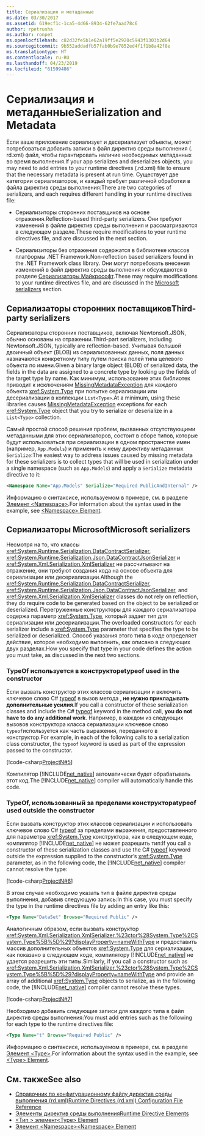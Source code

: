 ```yaml
---
title: Сериализация и метаданные
ms.date: 03/30/2017
ms.assetid: 619ecf1c-1ca5-4d66-8934-62fe7aad78c6
author: rpetrusha
ms.author: ronpet
ms.openlocfilehash: c82d32fe5b1e62a19ff5e2920c5943f1303b2d64
ms.sourcegitcommit: 9b552addadfb57fab0b9e7852ed4f1f1b8a42f8e
ms.translationtype: HT
ms.contentlocale: ru-RU
ms.lasthandoff: 04/23/2019
ms.locfileid: "61599486"
---
```

# <a name="serialization-and-metadata"></a><span data-ttu-id="a0d99-102">Сериализация и метаданные</span><span class="sxs-lookup"><span data-stu-id="a0d99-102">Serialization and Metadata</span></span>
<span data-ttu-id="a0d99-103">Если ваше приложение сериализует и десериализует объекты, может потребоваться добавить записи в файл директив среды выполнения (. rd.xml) файл, чтобы гарантировать наличие необходимых метаданных во время выполнения.</span><span class="sxs-lookup"><span data-stu-id="a0d99-103">If your app serializes and deserializes objects, you may need to add entries to your runtime directives (.rd.xml) file to ensure that the necessary metadata is present at run time.</span></span> <span data-ttu-id="a0d99-104">Существует две категории сериализаторов, и каждый требует различной обработки в файла директив среды выполнения:</span><span class="sxs-lookup"><span data-stu-id="a0d99-104">There are two categories of serializers, and each requires different handling in your runtime directives file:</span></span>  
  
- <span data-ttu-id="a0d99-105">Сериализиторы сторонних поставщиков на основе отражения.</span><span class="sxs-lookup"><span data-stu-id="a0d99-105">Reflection-based third-party serializers.</span></span> <span data-ttu-id="a0d99-106">Они требуют изменений в файле директив среды выполнения и рассматриваются в следующем разделе.</span><span class="sxs-lookup"><span data-stu-id="a0d99-106">These require modifications to your runtime directives file, and are discussed in the next section.</span></span>  
  
- <span data-ttu-id="a0d99-107">Сериализиторы без отражения содержатся в библиотеке классов платформы .NET Framework.</span><span class="sxs-lookup"><span data-stu-id="a0d99-107">Non-reflection based serializers found in the .NET Framework class library.</span></span> <span data-ttu-id="a0d99-108">Они могут потребовать внесения изменений в файл директив среды выполнения и обсуждаются в разделе [Сериализаторы Майкрософт](#Microsoft).</span><span class="sxs-lookup"><span data-stu-id="a0d99-108">These may require modifications to your runtime directives file, and are discussed in the [Microsoft serializers](#Microsoft) section.</span></span>  
  
<a name="ThirdParty"></a>   
## <a name="third-party-serializers"></a><span data-ttu-id="a0d99-109">Сериализаторы сторонних поставщиков</span><span class="sxs-lookup"><span data-stu-id="a0d99-109">Third-party serializers</span></span>  
 <span data-ttu-id="a0d99-110">Сериализаторы сторонних поставщиков, включая Newtonsoft.JSON, обычно основаны на отражении.</span><span class="sxs-lookup"><span data-stu-id="a0d99-110">Third-part serializers, including Newtonsoft.JSON, typically are reflection-based.</span></span> <span data-ttu-id="a0d99-111">Учитывая большой двоичный объект (BLOB) из сериализованных данных, поля данных назначаются конкретному типу путем поиска полей типа целевого объекта по имени.</span><span class="sxs-lookup"><span data-stu-id="a0d99-111">Given a binary large object (BLOB) of serialized data, the fields in the data are assigned to a concrete type by looking up the fields of the target type by name.</span></span> <span data-ttu-id="a0d99-112">Как минимум, использование этих библиотек приводит к исключениям [MissingMetadataException](../../../docs/framework/net-native/missingmetadataexception-class-net-native.md) для каждого объекта <xref:System.Type> при попытке сериализации или десериализации в коллекции `List<Type>`.</span><span class="sxs-lookup"><span data-stu-id="a0d99-112">At a minimum, using these libraries causes [MissingMetadataException](../../../docs/framework/net-native/missingmetadataexception-class-net-native.md) exceptions for each <xref:System.Type> object that you try to serialize or deserialize in a `List<Type>` collection.</span></span>  
  
 <span data-ttu-id="a0d99-113">Самый простой способ решения проблем, вызванных отсутствующими метаданными для этих сериализаторов, состоит в сборе типов, которые будут использоваться при сериализации в одном пространстве имен (например, `App.Models`) и применить к нему директиву метаданных `Serialize`:</span><span class="sxs-lookup"><span data-stu-id="a0d99-113">The easiest way to address issues caused by missing metadata for these serializers is to collect types that will be used in serialization under a single namespace (such as `App.Models`) and apply a `Serialize` metadata directive to it:</span></span>  
  
```xml  
<Namespace Name="App.Models" Serialize="Required PublicAndInternal" />  
```  
  
 <span data-ttu-id="a0d99-114">Информацию о синтаксисе, используемом в примере, см. в разделе [Элемент \<Namespace>](../../../docs/framework/net-native/namespace-element-net-native.md).</span><span class="sxs-lookup"><span data-stu-id="a0d99-114">For information about the syntax used in the example, see [\<Namespace> Element](../../../docs/framework/net-native/namespace-element-net-native.md).</span></span>  
  
<a name="Microsoft"></a>   
## <a name="microsoft-serializers"></a><span data-ttu-id="a0d99-115">Сериализаторы Microsoft</span><span class="sxs-lookup"><span data-stu-id="a0d99-115">Microsoft serializers</span></span>  
 <span data-ttu-id="a0d99-116">Несмотря на то, что классы <xref:System.Runtime.Serialization.DataContractSerializer>, <xref:System.Runtime.Serialization.Json.DataContractJsonSerializer> и <xref:System.Xml.Serialization.XmlSerializer> не рассчитывают на отражение, они требуют создания кода на основе объекта для сериализации или десериализации.</span><span class="sxs-lookup"><span data-stu-id="a0d99-116">Although the <xref:System.Runtime.Serialization.DataContractSerializer>, <xref:System.Runtime.Serialization.Json.DataContractJsonSerializer>, and <xref:System.Xml.Serialization.XmlSerializer> classes do not rely on reflection, they do require code to be generated based on the object to be serialized or deserialized.</span></span> <span data-ttu-id="a0d99-117">Перегруженные конструкторы для каждого сериализатора содержа параметр <xref:System.Type>, который задает тип для сериализации или десериализации.</span><span class="sxs-lookup"><span data-stu-id="a0d99-117">The overloaded constructors for each serializer include a <xref:System.Type> parameter that specifies the type to be serialized or deserialized.</span></span> <span data-ttu-id="a0d99-118">Способ указания этого типа в коде определяет действие, которое необходимо выполнить, как описано в следующих двух разделах.</span><span class="sxs-lookup"><span data-stu-id="a0d99-118">How you specify that type in your code defines the action you must take, as discussed in the next two sections.</span></span>  
  
### <a name="typeof-used-in-the-constructor"></a><span data-ttu-id="a0d99-119">TypeOf используется в конструкторе</span><span class="sxs-lookup"><span data-stu-id="a0d99-119">typeof used in the constructor</span></span>  
 <span data-ttu-id="a0d99-120">Если вызвать конструктор этих классов сериализации и включить ключевое слово C# [typeof](~/docs/csharp/language-reference/keywords/typeof.md) в вызов метода **, не нужно прикладывать дополнительные усилия**.</span><span class="sxs-lookup"><span data-stu-id="a0d99-120">If you call a constructor of these serialization classes and include the C# [typeof](~/docs/csharp/language-reference/keywords/typeof.md) keyword in the method call, **you do not have to do any additional work**.</span></span> <span data-ttu-id="a0d99-121">Например, в каждом из следующих вызовов конструктора класса сериализации ключевое слово `typeof`используется как часть выражения, переданного в конструктор.</span><span class="sxs-lookup"><span data-stu-id="a0d99-121">For example, in each of the following calls to a serialization class constructor, the `typeof` keyword is used as part of the expression passed to the constructor.</span></span>  
  
 [!code-csharp[ProjectN#5](../../../samples/snippets/csharp/VS_Snippets_CLR/projectn/cs/serialize1.cs#5)]  
  
 <span data-ttu-id="a0d99-122">Компилятор [!INCLUDE[net_native](../../../includes/net-native-md.md)] автоматически будет обрабатывать этот код.</span><span class="sxs-lookup"><span data-stu-id="a0d99-122">The [!INCLUDE[net_native](../../../includes/net-native-md.md)] compiler will automatically handle this code.</span></span>  
  
### <a name="typeof-used-outside-the-constructor"></a><span data-ttu-id="a0d99-123">TypeOf, использованный за пределами конструктора</span><span class="sxs-lookup"><span data-stu-id="a0d99-123">typeof used outside the constructor</span></span>  
 <span data-ttu-id="a0d99-124">Если вызвать конструктор этих классов сериализации и использовать ключевое слово C# [typeof](~/docs/csharp/language-reference/keywords/typeof.md) за пределами выражения, предоставленного для параметра <xref:System.Type> конструктора, как в следующем коде, компилятор [!INCLUDE[net_native](../../../includes/net-native-md.md)] не может разрешить тип:</span><span class="sxs-lookup"><span data-stu-id="a0d99-124">If you call a constructor of these serialization classes and use the C# [typeof](~/docs/csharp/language-reference/keywords/typeof.md) keyword outside the expression supplied to the constructor’s <xref:System.Type> parameter, as in the following code, the [!INCLUDE[net_native](../../../includes/net-native-md.md)] compiler cannot resolve the type:</span></span>  
  
 [!code-csharp[ProjectN#6](../../../samples/snippets/csharp/VS_Snippets_CLR/projectn/cs/serialize1.cs#6)]  
  
 <span data-ttu-id="a0d99-125">В этом случае необходимо указать тип в файле директив среды выполнения, добавив следующую запись:</span><span class="sxs-lookup"><span data-stu-id="a0d99-125">In this case, you must specify the type in the runtime directives file by adding an entry like this:</span></span>  
  
```xml  
<Type Name="DataSet" Browse="Required Public" />  
```  
  
 <span data-ttu-id="a0d99-126">Аналогичным образом, если вызвать конструктор <xref:System.Xml.Serialization.XmlSerializer.%23ctor%28System.Type%2CSystem.Type%5B%5D%29?displayProperty=nameWithType> и предоставить массив дополнительных объектов <xref:System.Type> для сериализации, как показано в следующем коде, компилятору [!INCLUDE[net_native](../../../includes/net-native-md.md)] не удается разрешить эти типы.</span><span class="sxs-lookup"><span data-stu-id="a0d99-126">Similarly, if you call a constructor such as <xref:System.Xml.Serialization.XmlSerializer.%23ctor%28System.Type%2CSystem.Type%5B%5D%29?displayProperty=nameWithType> and provide an array of additional <xref:System.Type> objects to serialize, as in the following code, the [!INCLUDE[net_native](../../../includes/net-native-md.md)] compiler cannot resolve these types.</span></span>  
  
 [!code-csharp[ProjectN#7](../../../samples/snippets/csharp/VS_Snippets_CLR/projectn/cs/serialize1.cs#7)]  
  
 <span data-ttu-id="a0d99-127">Необходимо добавить следующие записи для каждого типа в файл директив среды выполнения:</span><span class="sxs-lookup"><span data-stu-id="a0d99-127">You must add entries such as the following for each type to the runtime directives file:</span></span>  
  
```xml  
<Type Name="t" Browse="Required Public" />  
```  
  
 <span data-ttu-id="a0d99-128">Информацию о синтаксисе, используемом в примере, см. в разделе [Элемент \<Type>](../../../docs/framework/net-native/type-element-net-native.md).</span><span class="sxs-lookup"><span data-stu-id="a0d99-128">For information about the syntax used in the example, see [\<Type> Element](../../../docs/framework/net-native/type-element-net-native.md).</span></span>  
  
## <a name="see-also"></a><span data-ttu-id="a0d99-129">См. также</span><span class="sxs-lookup"><span data-stu-id="a0d99-129">See also</span></span>

- [<span data-ttu-id="a0d99-130">Справочник по конфигурационному файлу директив среды выполнения (rd.xml)</span><span class="sxs-lookup"><span data-stu-id="a0d99-130">Runtime Directives (rd.xml) Configuration File Reference</span></span>](../../../docs/framework/net-native/runtime-directives-rd-xml-configuration-file-reference.md)
- [<span data-ttu-id="a0d99-131">Элементы директив среды выполнения</span><span class="sxs-lookup"><span data-stu-id="a0d99-131">Runtime Directive Elements</span></span>](../../../docs/framework/net-native/runtime-directive-elements.md)
- [<span data-ttu-id="a0d99-132">\<Тип > элемент</span><span class="sxs-lookup"><span data-stu-id="a0d99-132">\<Type> Element</span></span>](../../../docs/framework/net-native/type-element-net-native.md)
- [<span data-ttu-id="a0d99-133">Элемент \<Namespace></span><span class="sxs-lookup"><span data-stu-id="a0d99-133">\<Namespace> Element</span></span>](../../../docs/framework/net-native/namespace-element-net-native.md)
